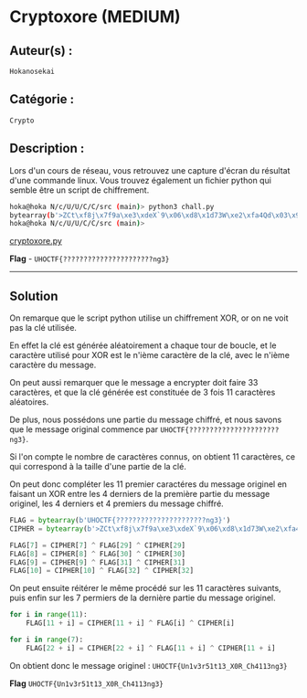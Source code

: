 # Cryptoxore (MEDIUM)

## Auteur(s) :

`Hokanosekai`

## Catégorie : 

`Crypto`

## Description :

Lors d'un cours de réseau, vous retrouvez une capture d'écran du résultat d'une commande linux.
Vous trouvez également un fichier python qui semble être un script de chiffrement.

```bash
hoka@hoka N/c/U/U/C/C/src (main)> python3 chall.py
bytearray(b'>ZCt\xf8j\x7f9a\xe3\xdeX`9\x06\xd8\x1d73W\xe2\xfa4Qd\x03\x9d\x1d7\x02h\xe1\xd5')
hoka@hoka N/c/U/U/C/C/src (main)> 
```

[cryptoxore.py](src/cryptoxore.py)

**Flag** - `UHOCTF{??????????????????????ng3}`

---

## Solution

On remarque que le script python utilise un chiffrement XOR, or on ne voit pas la clé utilisée.

En effet la clé est générée aléatoirement a chaque tour de boucle, et le caractère utilisé pour XOR est le n'ième caractère de la clé, avec le n'ième caractère du message. 

On peut aussi remarquer que le message a encrypter doit faire 33 caractères, et que la clé générée est constituée de 3 fois 11 caractères aléatoires. 

De plus, nous possédons une partie du message chiffré, et nous savons que le message original commence par `UHOCTF{??????????????????????ng3}`.

Si l'on compte le nombre de caractères connus, on obtient 11 caractères, ce qui correspond à la taille d'une partie de la clé.

On peut donc compléter les 11 premier caractéres du message originel en faisant un XOR entre les 4 derniers de la première partie du message originel, les 4 derniers et 4 premiers du message chiffré.

```python
FLAG = bytearray(b'UHOCTF{??????????????????????ng3}')
CIPHER = bytearray(b'>ZCt\xf8j\x7f9a\xe3\xdeX`9\x06\xd8\x1d73W\xe2\xfa4Qd\x03\x9d\x1d7\x02h\xe1\xd5')

FLAG[7] = CIPHER[7] ^ FLAG[29] ^ CIPHER[29]
FLAG[8] = CIPHER[8] ^ FLAG[30] ^ CIPHER[30]
FLAG[9] = CIPHER[9] ^ FLAG[31] ^ CIPHER[31]
FLAG[10] = CIPHER[10] ^ FLAG[32] ^ CIPHER[32]
```
On peut ensuite réitérer le même procédé sur les 11 caractères suivants, puis enfin sur les 7 permiers de la dernière partie du message originel.

```python
for i in range(11):
    FLAG[11 + i] = CIPHER[11 + i] ^ FLAG[i] ^ CIPHER[i]

for i in range(7):
    FLAG[22 + i] = CIPHER[22 + i] ^ FLAG[11 + i] ^ CIPHER[11 + i]
```

On obtient donc le message originel : `UHOCTF{Un1v3r51t13_X0R_Ch4113ng3}`

**Flag** `UHOCTF{Un1v3r51t13_X0R_Ch4113ng3}`
